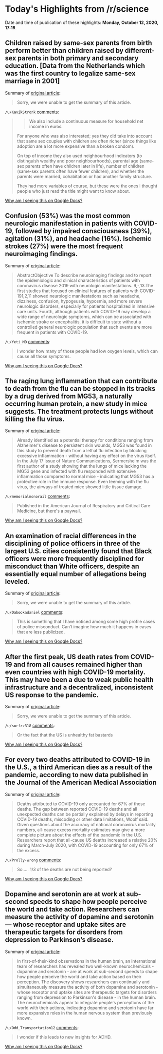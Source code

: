 # Today's Highlights from /r/science

Date and time of publication of these highlights: **Monday, October 12, 2020, 17:19**.

## Children raised by same-sex parents from birth perform better than children raised by different-sex parents in both primary and secondary education. [Data from the Netherlands which was the first country to legalize same-sex marriage in 2001]

Summary of [original article](https://journals.sagepub.com/doi/full/10.1177/0003122420957249):

> Sorry, we were unable to get the summary of this article.

`/u/KavikStronk` [comments](https://www.reddit.com/r/science/comments/j9s6sz/children_raised_by_samesex_parents_from_birth/):

> >We also include a continuous measure for household net income in euros.
> 
> For anyone who was also interested; yes they did take into account that same sex couples with children are often richer (since things like adoption are a lot more expensive than a broken condom).
> 
> On top of income they also used neighbourhood indicators (to distinguish wealthy and poor neighbourhoods), parental age (same-sex parents often have children later in life), number of children (same-sex parents often have fewer children), and whether the parents were married, cohabitation or had another family structure. 
> 
> They had more variables of course, but these were the ones I thought people who just read the title might want to know about.

[Why am I seeing this on Google Docs?](https://docs.google.com/document/d/1Dc6We63vOXIZsc0op-Bt4abqkYjXzOigalQqFxmvvbM/edit?usp=sharing)

## Confusion (53%) was the most common neurologic manifestation in patients with COVID-19, followed by impaired consciousness (39%), agitation (31%), and headache (16%). Ischemic strokes (27%) were the most frequent neuroimaging findings.

Summary of [original article](https://n.neurology.org/content/95/13/e1868):

> AbstractObjective To describe neuroimaging findings and to report the epidemiologic and clinical characteristics of patients with coronavirus disease 2019 with neurologic manifestations. 9,-,13.The first studies that focused on clinical features of patients with COVID-191,2,11 showed neurologic manifestations such as headache, dizziness, confusion, hypogeusia, hyposmia, and more severe neurologic disorders, especially for patients hospitalized in intensive care units. Fourth, although patients with COVID-19 may develop a wide range of neurologic symptoms, which can be associated with ischemic stroke or encephalitis, it is difficult to state without a controlled general neurologic population that such events are more frequent in patients with COVID-19.

`/u/Yeti_MD` [comments](https://www.reddit.com/r/science/comments/j9odsw/confusion_53_was_the_most_common_neurologic/):

> I wonder how many of those people had low oxygen levels, which can cause all those symptoms.

[Why am I seeing this on Google Docs?](https://docs.google.com/document/d/1Dc6We63vOXIZsc0op-Bt4abqkYjXzOigalQqFxmvvbM/edit?usp=sharing)

## The raging lung inflammation that can contribute to death from the flu can be stopped in its tracks by a drug derived from MG53, a naturally occurring human protein, a new study in mice suggests. The treatment protects lungs without killing the flu virus.

Summary of [original article](https://news.osu.edu/stopping-lethal-lung-damage-from-the-flu-with-a-natural-human-protein/):

> Already identified as a potential therapy for conditions ranging from Alzheimer's disease to persistent skin wounds, MG53 was found in this study to prevent death from a lethal flu infection by blocking excessive inflammation - without having any effect on the virus itself. In the July 17 issue of Nature Communications, Sermersheim was the first author of a study showing that the lungs of mice lacking the MG53 gene and infected with flu responded with extensive inflammation compared to normal mice - indicating that MG53 has a protective role in the immune response. Even teeming with the flu virus, the airways of treated mice showed little tissue damage.

`/u/memorialmonorail` [comments](https://www.reddit.com/r/science/comments/j9wlg9/the_raging_lung_inflammation_that_can_contribute/):

> Published in the American Journal of Respiratory and Critical Care Medicine, but there's a paywall.

[Why am I seeing this on Google Docs?](https://docs.google.com/document/d/1Dc6We63vOXIZsc0op-Bt4abqkYjXzOigalQqFxmvvbM/edit?usp=sharing)

## An examination of racial differences in the disciplining of police officers in three of the largest U.S. cities consistently found that Black officers were more frequently disciplined for misconduct than White officers, despite an essentially equal number of allegations being leveled.

Summary of [original article](https://www.eurekalert.org/pub_releases/2020-10/iu-bpo100920.php):

> Sorry, we were unable to get the summary of this article.

`/u/Dabookadaniel` [comments](https://www.reddit.com/r/science/comments/j9sxch/an_examination_of_racial_differences_in_the/):

> This is something that I have noticed among some high profile cases of police misconduct. Can’t imagine how much it happens in cases that are less publicized.

[Why am I seeing this on Google Docs?](https://docs.google.com/document/d/1Dc6We63vOXIZsc0op-Bt4abqkYjXzOigalQqFxmvvbM/edit?usp=sharing)

## After the first peak, US death rates from COVID-19 and from all causes remained higher than even countries with high COVID-19 mortality. This may have been a due to weak public health infrastructure and a decentralized, inconsistent US response to the pandemic.

Summary of [original article](https://jamanetwork.com/journals/jama/fullarticle/2771841):

> Sorry, we were unable to get the summary of this article.

`/u/surfzz318` [comments](https://www.reddit.com/r/science/comments/j9zfzp/after_the_first_peak_us_death_rates_from_covid19/):

> Or the fact that the US is unhealthy fat bastards

[Why am I seeing this on Google Docs?](https://docs.google.com/document/d/1Dc6We63vOXIZsc0op-Bt4abqkYjXzOigalQqFxmvvbM/edit?usp=sharing)

## For every two deaths attributed to COVID-19 in the U.S., a third American dies as a result of the pandemic, according to new data published in the Journal of the American Medical Association

Summary of [original article](https://news.vcu.edu/article/Total_deaths_recorded_during_the_pandemic_far_exceed_those_attributed):

> Deaths attributed to COVID-19 only accounted for 67% of those deaths. The gap between reported COVID-19 deaths and all unexpected deaths can be partially explained by delays in reporting COVID-19 deaths, miscoding or other data limitations, Woolf said. Given questions about the accuracy of national coronavirus mortality numbers, all-cause excess mortality estimates may give a more complete picture about the effects of the pandemic in the U.S. Researchers report that all-cause US deaths increased a relative 20% during March-July 2020, with COVID-19 accounting for only 67% of the excess.

`/u/Prolly-wrong` [comments](https://www.reddit.com/r/science/comments/j9urp4/for_every_two_deaths_attributed_to_covid19_in_the/):

> So..... 1/3 of the deaths are not being reported?

[Why am I seeing this on Google Docs?](https://docs.google.com/document/d/1Dc6We63vOXIZsc0op-Bt4abqkYjXzOigalQqFxmvvbM/edit?usp=sharing)

## Dopamine and serotonin are at work at sub-second speeds to shape how people perceive the world and take action. Researchers can measure the activity of dopamine and serotonin — whose receptor and uptake sites are therapeutic targets for disorders from depression to Parkinson’s disease.

Summary of [original article](https://vtnews.vt.edu/articles/2020/10/neurochemical-fralinbiomed-1009.html):

> In first-of-their-kind observations in the human brain, an international team of researchers has revealed two well-known neurochemicals - dopamine and serotonin - are at work at sub-second speeds to shape how people perceive the world and take action based on their perception. The discovery shows researchers can continually and simultaneously measure the activity of both dopamine and serotonin - whose receptor and uptake sites are therapeutic targets for disorders ranging from depression to Parkinson's disease - in the human brain. The neurochemicals appear to integrate people's perceptions of the world with their actions, indicating dopamine and serotonin have far more expansive roles in the human nervous system than previously known.

`/u/Odd_Transportation12` [comments](https://www.reddit.com/r/science/comments/j9v6qa/dopamine_and_serotonin_are_at_work_at_subsecond/):

> I wonder if this leads to new insights for ADHD.

[Why am I seeing this on Google Docs?](https://docs.google.com/document/d/1Dc6We63vOXIZsc0op-Bt4abqkYjXzOigalQqFxmvvbM/edit?usp=sharing)

